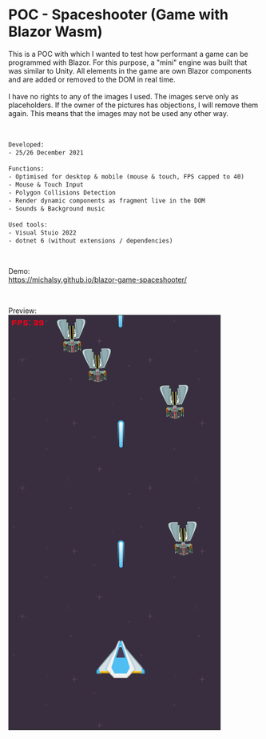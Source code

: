# POC - Spaceshooter (Game with Blazor Wasm)
This is a POC with which I wanted to test how performant a game can be programmed with Blazor. For this purpose, a "mini" engine was built that was similar to Unity. All elements in the game are own Blazor components and are added or removed to the DOM in real time.
<br><br>
I have no rights to any of the images I used. The images serve only as placeholders. If the owner of the pictures has objections, I will remove them again. This means that the images may not be used any other way.

<br>

```
Developed:
- 25/26 December 2021

Functions:
- Optimised for desktop & mobile (mouse & touch, FPS capped to 40)
- Mouse & Touch Input
- Polygon Collisions Detection
- Render dynamic components as fragment live in the DOM
- Sounds & Background music

Used tools:
- Visual Stuio 2022
- dotnet 6 (without extensions / dependencies)
```
<br>

Demo: <br>
https://michalsy.github.io/blazor-game-spaceshooter/

<br>

Preview:
<br>
![](./doc/preview.png "Preview")